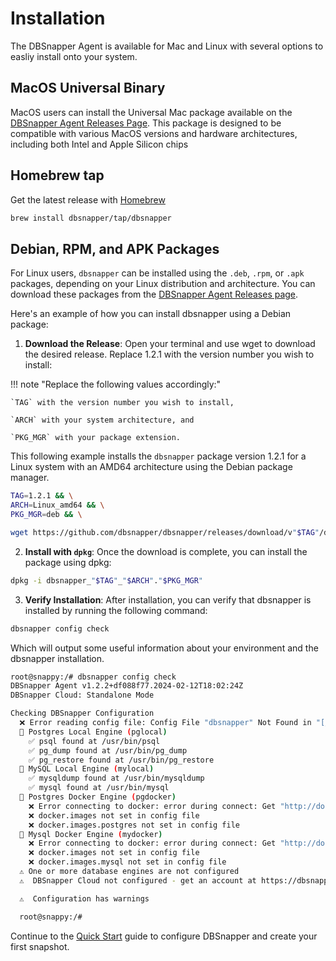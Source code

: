 # Installation

The DBSnapper Agent is available for Mac and Linux with several options to easliy install onto your system.

## MacOS Universal Binary

MacOS users can install the Universal Mac package available on the [DBSnapper Agent Releases Page](https://github.com/dbsnapper/dbsnapper/releases). This package is designed to be compatible with various MacOS versions and hardware architectures, including both Intel and Apple Silicon chips

## Homebrew tap

Get the latest release with <a href="https://brew.sh" target="_blank">Homebrew</a>

```sh
brew install dbsnapper/tap/dbsnapper
```

## Debian, RPM, and APK Packages

For Linux users, `dbsnapper` can be installed using the `.deb`, `.rpm`, or `.apk` packages, depending on your Linux distribution and architecture. You can download these packages from the <a href="https://github.com/dbsnapper/dbsnapper/releases" target="_blank">DBSnapper Agent Releases page</a>.

Here's an example of how you can install dbsnapper using a Debian package:

1. **Download the Release**: Open your terminal and use wget to download the desired release. Replace 1.2.1 with the version number you wish to install:

<!-- prettier-ignore-start -->
!!! note "Replace the following values accordingly:"

    `TAG` with the version number you wish to install,

    `ARCH` with your system architecture, and

    `PKG_MGR` with your package extension.
<!-- prettier-ignore-end -->

This following example installs the `dbsnapper` package version 1.2.1 for a Linux system with an AMD64 architecture using the Debian package manager.

```sh
TAG=1.2.1 && \
ARCH=Linux_amd64 && \
PKG_MGR=deb && \

wget https://github.com/dbsnapper/dbsnapper/releases/download/v"$TAG"/dbsnapper_"$TAG"_"$ARCH"."$PKG_MGR"
```

2. **Install with `dpkg`**: Once the download is complete, you can install the package using dpkg:

```sh
dpkg -i dbsnapper_"$TAG"_"$ARCH"."$PKG_MGR"
```

3. **Verify Installation**: After installation, you can verify that dbsnapper is installed by running the following command:

```sh
dbsnapper config check
```

Which will output some useful information about your environment and the dbsnapper installation.

```sh
root@snappy:/# dbsnapper config check
DBSnapper Agent v1.2.2+df088f77.2024-02-12T18:02:24Z
DBSnapper Cloud: Standalone Mode

Checking DBSnapper Configuration
  ❌ Error reading config file: Config File "dbsnapper" Not Found in "[/root/.config/dbsnapper /root]"
  🔵 Postgres Local Engine (pglocal)
    ✅ psql found at /usr/bin/psql
    ✅ pg_dump found at /usr/bin/pg_dump
    ✅ pg_restore found at /usr/bin/pg_restore
  🔵 MySQL Local Engine (mylocal)
    ✅ mysqldump found at /usr/bin/mysqldump
    ✅ mysql found at /usr/bin/mysql
  🔵 Postgres Docker Engine (pgdocker)
    ❌ Error connecting to docker: error during connect: Get "http://docker:2375/_ping": dial tcp: lookup docker on 127.0.0.11:53: no such host
    ❌ docker.images not set in config file
    ❌ docker.images.postgres not set in config file
  🔵 Mysql Docker Engine (mydocker)
    ❌ Error connecting to docker: error during connect: Get "http://docker:2375/_ping": dial tcp: lookup docker on 127.0.0.11:53: no such host
    ❌ docker.images not set in config file
    ❌ docker.images.mysql not set in config file
  ⚠️ One or more database engines are not configured
  ⚠️  DBSnapper Cloud not configured - get an account at https://dbsnapper.com

  ⚠️  Configuration has warnings

  root@snappy:/#
```

Continue to the [Quick Start](quick-start.md) guide to configure DBSnapper and create your first snapshot.
